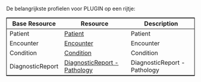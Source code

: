 De belangrijkste profielen voor PLUGIN op een rijtje:

<table style="width: 100%; border: 1px solid black;">
    <tr>
        <th style="border-bottom: 1px solid black;">Base Resource</th>
        <th style="border-bottom: 1px solid black;">Resource</th>
        <th style="border-bottom: 1px solid black;">Description</th>
    </tr>
    <tr>
        <td>Patient</td><td><a href="StructureDefinition-plugin-patient.html">Patient</a></td><td>Patient</td>
    </tr>
    <tr>
        <td>Encounter</td><td><a href="StructureDefinition-plugin-encounter.html">Encounter</a></td><td>Encounter</td>
    </tr>
    <tr>
        <td>Condition</td><td><a href="StructureDefinition-plugin-condition.html">Condition</a></td><td>Condition</td>
    </tr>
    <tr>
        <td>DiagnosticReport</td><td><a href="StructureDefinition-plugin-PathologyReport.html">DiagnosticReport - Pathology</a></td><td>DiagnosticReport - Pathology</td>
    </tr>
</table>


